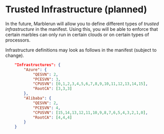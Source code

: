 # Trusted Infrastructure (planned)

In the future, Marblerun will allow you to define different types of *trusted infrastructure* in the manifest. Using this, you will be able to enforce that certain marbles can only run in certain clouds or on certain types of processors. 

Infrastructure definitions may look as follows in the manifest (subject to change).

```json
    "Infrastructures": {
        "Azure": {
            "QESVN": 2,
            "PCESVN": 3,
            "CPUSVN": [0,1,2,3,4,5,6,7,8,9,10,11,12,13,14,15],
            "RootCA": [3,3,3]
        },
        "Alibaba": {
            "QESVN": 2,
            "PCESVN": 4,
            "CPUSVN": [15,14,13,12,11,10,9,8,7,6,5,4,3,2,1,0],
            "RootCA": [4,4,4]
        }
    }
```